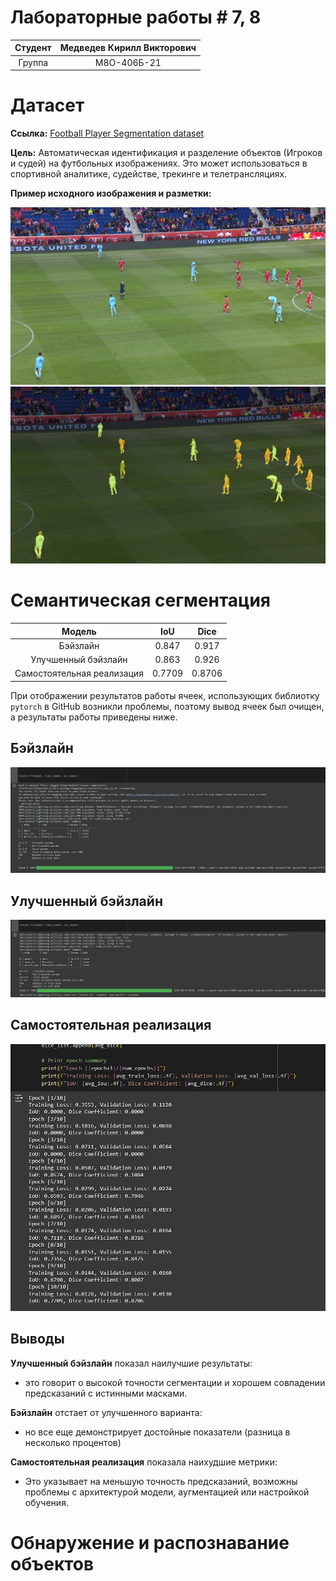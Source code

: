 # Лабораторные работы # 7, 8

| Студент   | Медведев Кирилл Викторович   |
|:-----------:|:-----------:|
| Группа    | М8О-406Б-21    |

# Датасет

**Ссылка:** [Football Player Segmentation dataset](https://www.kaggle.com/discussions/getting-started/401717)

**Цель:** Автоматическая идентификация и разделение объектов (Игроков и судей) на футбольных изображениях. Это может использоваться в спортивной аналитике, судействе, трекинге и телетрансляциях.

**Пример исходного изображения и разметки:**

![img](img/img.png)
![mask](img/mask.png)

# Семантическая сегментация

| Модель   | IoU | Dice |
|:-----------:|:-----------:|:------:|
| Бэйзлайн  |  0.847   | 0.917 |
| Улучшенный бэйзлайн  |  0.863   | 0.926 |
| Самостоятельная реализация | 0.7709 | 0.8706 |

При отображении результатов работы ячеек, использующих библиотку `pytorch` в GitHub возникли проблемы, поэтому вывод ячеек был очищен, а результаты работы приведены ниже.

## **Бэйзлайн**
![baseline](img/baseline.png)

## **Улучшенный бэйзлайн**
![baseline](img/better_baseline.png)

## **Самостоятельная реализация**
![selfmade](img/selfmade.png)

## Выводы
**Улучшенный бэйзлайн** показал наилучшие результаты:
- это говорит о высокой точности сегментации и хорошем совпадении предсказаний с истинными масками.

**Бэйзлайн** отстает от улучшенного варианта:
- но все еще демонстрирует достойные показатели (разница в несколько процентов)

**Самостоятельная реализация** показала наихудшие метрики:
- Это указывает на меньшую точность предсказаний, возможны проблемы с архитектурой модели, аугментацией или настройкой обучения.


# Обнаружение и распознавание объектов